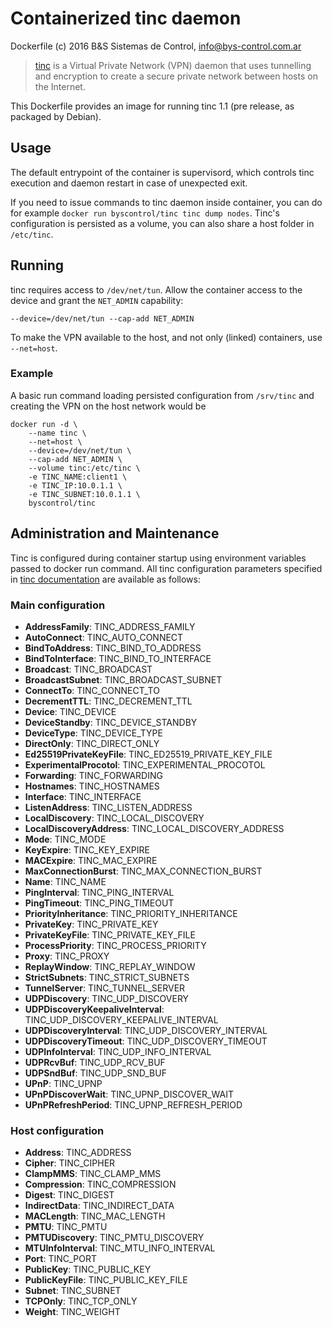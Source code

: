 # Containerized tinc daemon

Dockerfile (c) 2016 B&S Sistemas de Control, info@bys-control.com.ar

> [tinc](http://www.tinc-vpn.org) is a Virtual Private Network (VPN) daemon that uses tunnelling and encryption to create a secure private network between hosts on the Internet.

This Dockerfile provides an image for running tinc 1.1 (pre release, as packaged by Debian).

## Usage

The default entrypoint of the container is supervisord, which controls tinc execution and daemon restart in case of unexpected exit.

If you need to issue commands to tinc daemon inside container, you can do for example `docker run byscontrol/tinc tinc dump nodes`. Tinc's configuration is persisted as a volume, you can also share a host folder in `/etc/tinc`.

## Running

tinc requires access to `/dev/net/tun`. Allow the container access to the device and grant the `NET_ADMIN` capability:

    --device=/dev/net/tun --cap-add NET_ADMIN

To make the VPN available to the host, and not only (linked) containers, use `--net=host`.

### Example

A basic run command loading persisted configuration from `/srv/tinc` and creating the VPN on the host network would be

    docker run -d \
        --name tinc \
        --net=host \
        --device=/dev/net/tun \
        --cap-add NET_ADMIN \
        --volume tinc:/etc/tinc \
        -e TINC_NAME:client1 \
        -e TINC_IP:10.0.1.1 \
        -e TINC_SUBNET:10.0.1.1 \
        byscontrol/tinc

## Administration and Maintenance

Tinc is configured during container startup using environment variables passed to docker run command. All tinc configuration parameters specified in [tinc documentation](http://www.tinc-vpn.org/documentation-1.1/) are available as follows:

### Main configuration
* **AddressFamily**: TINC_ADDRESS_FAMILY
* **AutoConnect**: TINC_AUTO_CONNECT
* **BindToAddress**: TINC_BIND_TO_ADDRESS
* **BindToInterface**: TINC_BIND_TO_INTERFACE
* **Broadcast**: TINC_BROADCAST
* **BroadcastSubnet**: TINC_BROADCAST_SUBNET
* **ConnectTo**: TINC_CONNECT_TO
* **DecrementTTL**: TINC_DECREMENT_TTL
* **Device**: TINC_DEVICE
* **DeviceStandby**: TINC_DEVICE_STANDBY
* **DeviceType**: TINC_DEVICE_TYPE
* **DirectOnly**: TINC_DIRECT_ONLY
* **Ed25519PrivateKeyFile**: TINC_ED25519_PRIVATE_KEY_FILE
* **ExperimentalProcotol**: TINC_EXPERIMENTAL_PROCOTOL
* **Forwarding**: TINC_FORWARDING
* **Hostnames**: TINC_HOSTNAMES
* **Interface**: TINC_INTERFACE
* **ListenAddress**: TINC_LISTEN_ADDRESS
* **LocalDiscovery**: TINC_LOCAL_DISCOVERY
* **LocalDiscoveryAddress**: TINC_LOCAL_DISCOVERY_ADDRESS
* **Mode**: TINC_MODE
* **KeyExpire**: TINC_KEY_EXPIRE
* **MACExpire**: TINC_MAC_EXPIRE
* **MaxConnectionBurst**: TINC_MAX_CONNECTION_BURST
* **Name**: TINC_NAME
* **PingInterval**: TINC_PING_INTERVAL
* **PingTimeout**: TINC_PING_TIMEOUT
* **PriorityInheritance**: TINC_PRIORITY_INHERITANCE
* **PrivateKey**: TINC_PRIVATE_KEY
* **PrivateKeyFile**: TINC_PRIVATE_KEY_FILE
* **ProcessPriority**: TINC_PROCESS_PRIORITY
* **Proxy**: TINC_PROXY
* **ReplayWindow**: TINC_REPLAY_WINDOW
* **StrictSubnets**: TINC_STRICT_SUBNETS
* **TunnelServer**: TINC_TUNNEL_SERVER
* **UDPDiscovery**: TINC_UDP_DISCOVERY
* **UDPDiscoveryKeepaliveInterval**: TINC_UDP_DISCOVERY_KEEPALIVE_INTERVAL
* **UDPDiscoveryInterval**: TINC_UDP_DISCOVERY_INTERVAL
* **UDPDiscoveryTimeout**: TINC_UDP_DISCOVERY_TIMEOUT
* **UDPInfoInterval**: TINC_UDP_INFO_INTERVAL
* **UDPRcvBuf**: TINC_UDP_RCV_BUF
* **UDPSndBuf**: TINC_UDP_SND_BUF
* **UPnP**: TINC_UPNP
* **UPnPDiscoverWait**: TINC_UPNP_DISCOVER_WAIT
* **UPnPRefreshPeriod**: TINC_UPNP_REFRESH_PERIOD

### Host configuration
* **Address**: TINC_ADDRESS
* **Cipher**: TINC_CIPHER
* **ClampMMS**: TINC_CLAMP_MMS
* **Compression**: TINC_COMPRESSION
* **Digest**: TINC_DIGEST
* **IndirectData**: TINC_INDIRECT_DATA
* **MACLength**: TINC_MAC_LENGTH
* **PMTU**: TINC_PMTU
* **PMTUDiscovery**: TINC_PMTU_DISCOVERY
* **MTUInfoInterval**: TINC_MTU_INFO_INTERVAL
* **Port**: TINC_PORT
* **PublicKey**: TINC_PUBLIC_KEY
* **PublicKeyFile**: TINC_PUBLIC_KEY_FILE
* **Subnet**: TINC_SUBNET
* **TCPOnly**: TINC_TCP_ONLY
* **Weight**: TINC_WEIGHT
